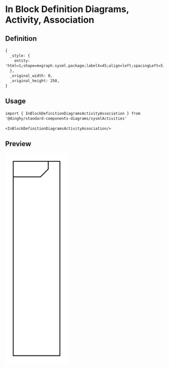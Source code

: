 # In Block Definition Diagrams, Activity, Association

## Definition

```
{
  _style: { 
    entity: 'html=1;shape=mxgraph.sysml.package;labelX=45;align=left;spacingLeft=5;verticalAlign=top;spacingTop=-3;fontStyle=1;strokeWidth=1;recursiveResize=0;',
  },
  _original_width: 0,
  _original_height: 250,
}
```

## Usage

```
import { InBlockDefinitionDiagramsActivityAssociation } from '@dinghy/standard-components-diagrams/sysmlActivities'

<InBlockDefinitionDiagramsActivityAssociation/>
```

## Preview

<img src="./in-block-definition-diagrams-activity-association.png" width="200"/>
